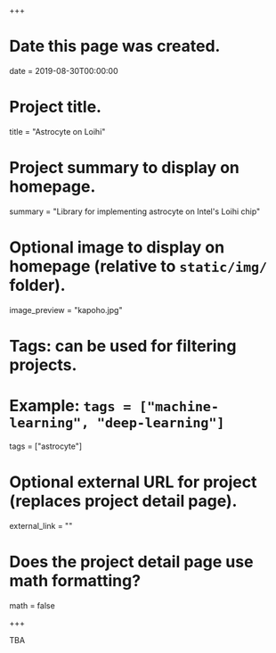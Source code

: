 +++
# Date this page was created.
date = 2019-08-30T00:00:00

# Project title.
title = "Astrocyte on Loihi"

# Project summary to display on homepage.
summary = "Library for implementing astrocyte on Intel's Loihi chip"

# Optional image to display on homepage (relative to `static/img/` folder).
image_preview = "kapoho.jpg"

# Tags: can be used for filtering projects.
# Example: `tags = ["machine-learning", "deep-learning"]`
tags = ["astrocyte"]

# Optional external URL for project (replaces project detail page).
external_link = ""

# Does the project detail page use math formatting?
math = false

+++

TBA


